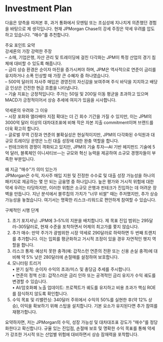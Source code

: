 # Investment Plan

다음은 양측을 따져본 후, 과거 통화에서 모멘텀 또는 조심성에 지나치게 의존했던 경험을 바탕으로 제 생각입니다. 현재 JPMorgan Chase의 강세 주장은 약세 우려를 압도하고 있습니다. "매수"를 추천합니다.

주요 포인트 요약  
강세론의 가장 강력한 주장  
– 소매, 기업은행, 자산 관리 및 트레이딩에 걸친 다각화는 JPM이 특정 산업의 경기 침체에 대비할 수 있도록 해줍니다.  
– 금리 상승 환경은 순이자 마진을 증가시켜야 하며, JPM은 역사적으로 연준이 금리를 유지하거나 소폭 인상할 때 가장 큰 수혜자 중 하나였습니다.  
– 500억 달러의 자사주 매입은 경영진의 자신감을 보여주며 주식 바닥을 지지하고 배당금 인상은 건전한 현금 흐름을 나타냅니다.  
– 기술 지표는 긍정적입니다: 주가는 50일 및 200일 이동 평균을 초과하고 있으며 MACD가 긍정적이어서 상승 추세에 여지가 있음을 시사합니다.  

약세론의 우려와 그 이유  
– 시장 포화와 앨라배마 지점 확대는 더 긴 회수 기간을 가질 수 있지만, 이는 JPM의 3000억 달러 이상의 대차대조표에 비해 작은 자본 지출 commitment이며 브랜드를 더욱 확고히 합니다.  
– 글로벌 무역 긴장과 연준의 불확실성은 현실적이지만, JPM의 다각화된 수익원과 대규모 트레이딩 운영은 느린 대출 성장에 대한 완충 역할을 합니다.  
– 핀테크와의 경쟁이 격화되고 있지만, JPM의 기술 투자—AI 기반 헤지펀드 기술에 5억 달러, 블록체인 이니셔티브—는 규모와 혁신 능력을 제공하여 소규모 경쟁자들이 부족한 부분입니다.  

왜 지금 "매수"가 의미 있는가  
JPMorgan은 수익, 자사주 매입 지원 및 진정한 수수료 및 대출 성장 가능성을 하나의 패키지로 제공하는 몇 안 되는 금융명 중 하나입니다. 높은 평가와 거시적 위험에 대한 약세 우려는 타당하지만, 이러한 위험은 소규모 은행과 핀테크가 진입하는 데 어려운 장벽을 만듭니다. 지난 분석에서 블루칩의 가치가 "너무 비쌀" 때는 주저했지만, 추가 상승 가능성을 놓쳤습니다. 여기서는 명확한 리스크-리워드로 편안하게 참여할 수 있습니다.

구체적인 시행 단계  
1. 초기 포지셔닝: JPM에 3–5%의 지분을 배치합니다. 제 목표 진입 범위는 295달러–305달러로, 현재 수준을 포착하면서 어제의 최고가를 쫓지 않습니다.  
2. 추가 매수: 만약 주가가 광범위한 시장 약세로 290달러로 하락하면 두 번째 트랜치를 추가합니다. 이는 입회를 평균화하고 거시적 조정이 있을 경우 자연적인 헷지 역할을 합니다.  
3. 리스크 통제: 예상치 못한 충격(예: 갑작스런 연준의 전환 또는 신용 손실 충격)에 대비해 약 5% 낮은 280달러에 손절매를 설정하여 보호합니다.  
4. 모니터링 트리거  
   • 분기 실적: 순이자 수익의 초과/미스 및 충당금 추세를 주시합니다.  
   • 연준의 정책 신호: 갑작스러운 금리 인하 또는 공격적인 금리 유지가 수익 궤도를 변경할 수 있습니다.  
   • AI/암호화폐 노출 업데이트: 프로젝트가 궤도를 유지하고 비용 초과가 핵심 ROE를 잠식하지 않도록 확인합니다.  
5. 수익 목표 및 리밸런싱: 340달러 주위에서 수익의 50%를 실현한 후(약 12% 상승), 이익을 확보하기 위해 스탑을 설치합니다. 기본 요소가 유지된다면 추가 참여를 재평가합니다.  

요약하자면, 저는 JPMorgan의 수익, 성장 가능성 및 대차대조표 강도가 "매수"를 정당화한다고 확신합니다. 규율 있는 진입점, 손절매 보호 및 명확한 수익 목표를 통해 약세가 강조한 거시적 또는 산업별 위험에 대비하면서 상승 잠재력을 포착합니다.
